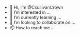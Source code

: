 - 👋 Hi, I’m @CsullivanCrown
- 👀 I’m interested in ...
- 🌱 I’m currently learning ...
- 💞️ I’m looking to collaborate on ...
- 📫 How to reach me ...

<!---
CsullivanCrown/CsullivanCrown is a ✨ special ✨ repository because its `README.md` (this file) appears on your GitHub profile.
You can click the Preview link to take a look at your changes.
--->

